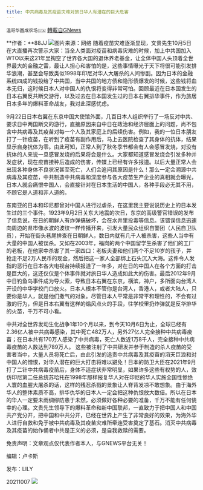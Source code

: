 ```yaml
---
title: 中共病毒及其疫苗灾难对旅日华人有潜在的巨大危害
---
```

`温哥华圆成农场🇨🇦` [轉載自GNews](https://gnews.org/zh-hans/1580034/)

**作者：**88JJ
![](https://assets.gnews.org/wp-content/uploads/2021/10/图片14787.png)图片来源：网络
随着疫苗灾难逐渐显现，文贵先生10月5日在大直播再次警示大家：当全人类面对疫苗和病毒灾难的时候，加上中共国加入WTO以来这21年里掏空了世界各大国的退休养老基金，让全体中国人头顶着全世界最大的金融之雷，最让人担心和害怕的是，这些事情曝光于天下将很可能引发排华浪潮，甚至会导致类似1998年印尼对华人大屠杀的人间惨剧。因为日本的金融系统四成的钱投给了中共国，当中共国的地方债和隐形债爆发的时候，这些钱将血本无归，这时候日本人对中国人的仇恨将变得非常可怕。回顾最近在日本国发生的日本右翼反共断交游行，以及过去在日本国发生过的日本右翼排华事件，作为旅居日本多年的爆料革命战友，我对此深感忧虑。

9月22日日本右翼在东京中国大使馆外面，几百日本人组织举行了一场反对中共、要求日中两国断交的游行，直接原因来自中日在政治和经济层面上的问题，尚不包含中共病毒及其疫苗对每一个人及其家庭上的后续伤害。例如，我的一位日本朋友打了一针疫苗，在听到了疫苗有副作用后，马上去医院检查了其身体的抗体，结果显示自身抗体为零。由此可知，正常人到了秋冬季节都会有人会感冒发烧，对没有抗体的人来说一旦感冒发烧的后果将会是什么。大家都知道感冒发烧会引发多种并发症状，现在疫苗接种后造成的伤害，传媒上已经有许多报道。以后大量正常人会出现各种身体不良状况甚至死亡，人们会追问其原因是什么！那么一定会溯源中共病毒及其疫苗，中共制造中共病毒和深度参与各大疫苗生产企业的真相就会曝光，日本人就会痛恨中国人，会直接针对在日本生活的中国人，各种手段必无其不用，不顾它是人道和非人道的。

东南亚的日本和印尼都曾对中国人进行过虐杀，在这里我主要说说历史上的日本发生过的三个事件。1923年9月2日关东大地震的次日，东京的高级警官错误的发布了信息说，在日的朝鲜人有炸弹搞破坏，会在水井里投毒等信息。该错误信息迅速向周边的県市像水波的波纹一样传播开来，引发大量民众组织自警团（人民自卫队员），开始在街头巷尾排查在日朝鲜人，数日内就有几千人被杀害，这些人当中有大量的中国人被误杀。又如在2003年，福岗的两个中国留学生杀害了他们的工厂的老板，在他家中杀害了其一家四口：老板夫妻和他们两个不足10岁的孩子，并抢走不足2万人民币的现金，然后把这一家人全部绑上石头沉入大海。这件令人发指的恶行在日本各大电视台持续报道了一年多，对在日的中国人在各个方面的打击是巨大的，这还仅仅是个体事件就对旅日华人造成如此大的伤害。最后2012年9月中日钓鱼岛事件成为导火索，导致日本右翼在东京，横滨，神户，多所面向台湾人开设的中华学校门口放火。日本人根本不管你是台湾人，香港人，或者大陆人，只要你是华人，就是他们撒气的对象。尽管日本人平常是非常平和理性的，不会有过激的行为，但是日本右翼有这样的煽风点火的手段，往学校里扔炸弹就是反华排华的火苗，千万不可小看。

中共对全世界发动生化战争1年10个月以来，到今天10月6日为止，全球已经有2.36亿人被中共病毒感染，其中死亡482万人，另外27亿人完全接种中共病毒疫苗；在日本共有170万人感染了中共病毒，死亡人数近1万8千人，完全接种中共病毒疫苗的人数达到789万人。 这些被注射了中共研发并参于制造的杀人疫苗的受害者当中，大量人员将死亡后，由此引发的追责中共病毒及其疫苗的滔天巨浪和对中国人的憎恨，对华人潜在的巨大打击将难以避免！日本的防卫大臣在2021年9月打了二针中共病毒疫苗后，身体不适症状非常明显，如果许多这些有权势的人，效仿印尼第二任总统苏哈托在1998年那样报复华人对在印尼的华人实施全国性惨绝人寰的血腥大屠杀的话，这样的残忍杀戮的景象让人脊背发凉不敢想象。由于海外华人的整体素质不高，排华仇华的日本人一定会把这种仇恨放大数倍。所以在日本的华人一定要未雨绸缪防患于未然，必须做好各种必要的准备，千万不能有任何侥幸的心理。文贵先生领导下的爆料革命和新中国联邦，一直致力于把中国人和中国共产党分开，把中国和中共分开，已经在世界上产生了非常良好的效果，为海外华人进行自救和免于被中共病毒及其疫苗灾难所牵连受害奠定了基石。消灭中共病毒及其疫苗的始作俑者中共是正义的必须，是自我救赎的需要。

免责声明：文章观点仅代表作者本人，与GNEWS平台无关！

编辑：卢卡斯

发布：LILY

20211007
![](https://assets.gnews.org/wp-content/uploads/2021/08/WhatsApp-Image-2021-03-19-at-8.52.30-PM.jpeg)
